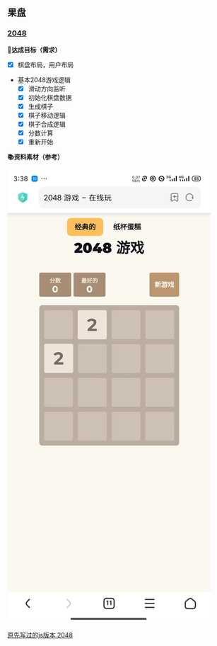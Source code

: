 ## 果盘

### [2048](../fruit/cake2048/)

**🎯达成目标（需求）**

- [X] 棋盘布局，用户布局
- 基本2048游戏逻辑
  - [X] 滑动方向监听
  - [X] 初始化棋盘数据
  - [X] 生成棋子
  - [X] 棋子移动逻辑
  - [X] 棋子合成逻辑
  - [X] 分数计算
  - [X] 重新开始

**📚资料素材（参考）**

![2048 界面参考](./_images/cake2048_01.jpg)

[原先写过的js版本 2048](https://github.com/onlyLucky/2048)